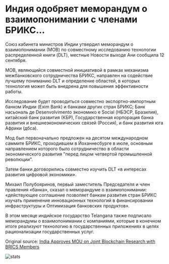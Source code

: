 # Индия одобряет меморандум о взаимопонимании с членами БРИКС...

Союз кабинета министров Индии утвердил меморандум о взаимопонимании (МОВ) по совместному исследованию технологии распределенной книги (DLT), местные Новости выходе Ани сообщила 12 сентября.

МОВ, являющийся совместной инициативой в рамках механизма межбанковского сотрудничества БРИКС, направлен на содействие лучшему пониманию DLT и определение областей, в которых технология может быть внедрена для повышения эффективности работы.

Исследование будет проводиться совместно экспортно-импортным банком Индии (Exim Bank) и банками других стран БРИКС; Банк насьональ де Desenvolvimento экономико e Social (НБЭСР, Бразилия), китайский банк развития (КБР), Государственная корпорация банка развития и внешнеэкономических связей (Россия), и банк развития юга Африки (дбса).

Мод был первоначально предложен на десятом международном саммите БРИКС, проходившем в Йоханнесбурге в июле, основным направлением которого было сотрудничество в области экономического развития "перед лицом четвертой промышленной революции".

Затем банки договорились совместно изучить DLT «в интересах развития цифровой экономики».

Михаил Полубояринов, первый заместитель Председателя и член правления «банка», сказал о меморандуме о взаимопонимании: «действующее соглашение позволяет банкам развития стран БРИКС изучать применение инновационных технологий в финансировании инфраструктуры и Оптимизация банковских продуктов».

В этом месяце индийское государство Telangana также подписало меморандумы о взаимопонимании с компаниями, которые в конечном итоге реализуют технологию в государственных приложениях в целях рационализации государственных услуг.

Original source: [India Approves MOU on Joint Blockchain Research with BRICS Members](https://cointelegraph.com/news/india-approves-mou-on-joint-blockchain-research-with-brics-members)

![stats](https://c.statcounter.com/11760860/0/a89fa40b/1/ "stats")